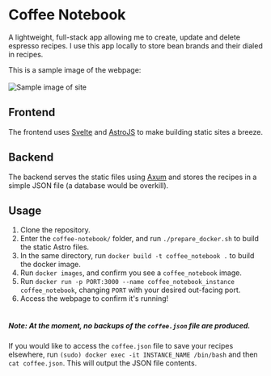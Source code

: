 # Coffee Notebook
A lightweight, full-stack app allowing me to create, update and delete espresso recipes.
I use this app locally to store bean brands and their dialed in recipes.

This is a sample image of the webpage: <br><br>
![Sample image of site](https://i.imgur.com/UiYJQFn.png)

## Frontend
The frontend uses [Svelte](https://svelte.dev/) and [AstroJS](https://astro.build/) to make building static sites a breeze.

## Backend
The backend serves the static files using [Axum](https://github.com/tokio-rs/axum) and stores the recipes in a simple JSON file (a database would be overkill).

## Usage
1. Clone the repository.
2. Enter the `coffee-notebook/` folder, and run `./prepare_docker.sh` to build the static Astro files.
3. In the same directory, run `docker build -t coffee_notebook .` to build the docker image.
4. Run `docker images`, and confirm you see a `coffee_notebook` image.
5. Run `docker run -p PORT:3000 --name coffee_notebook_instance coffee_notebook`, changing `PORT` with your desired out-facing port.
6. Access the webpage to confirm it's running!
<br><br>
##### Note: At the moment, no backups of the `coffee.json` file are produced.
If you would like to access the `coffee.json` file to save your recipes elsewhere, run `(sudo) docker exec -it INSTANCE_NAME /bin/bash` and then `cat coffee.json`. This will output the JSON file contents.
